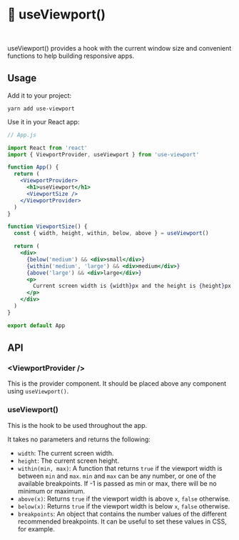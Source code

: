 # 🌅 useViewport()

[<img src="https://img.shields.io/npm/v/use-viewport" alt="" />](https://www.npmjs.com/package/use-viewport) [<img src="https://img.shields.io/bundlephobia/minzip/use-viewport" alt="" />](https://bundlephobia.com/result?p=use-viewport)

useViewport() provides a hook with the current window size and convenient functions to help building responsive apps.

## Usage

Add it to your project:

```console
yarn add use-viewport
```

Use it in your React app:

```jsx
// App.js

import React from 'react'
import { ViewportProvider, useViewport } from 'use-viewport'

function App() {
  return (
    <ViewportProvider>
      <h1>useViewport</h1>
      <ViewportSize />
    </ViewportProvider>
  )
}

function ViewportSize() {
  const { width, height, within, below, above } = useViewport()

  return (
    <div>
      {below('medium') && <div>small</div>}
      {within('medium', 'large') && <div>medium</div>}
      {above('large') && <div>large</div>}
      <p>
        Current screen width is {width}px and the height is {height}px
      </p>
    </div>
  )
}

export default App
```

## API

### &lt;ViewportProvider />

This is the provider component. It should be placed above any component using `useViewport()`.

### useViewport()

This is the hook to be used throughout the app.

It takes no parameters and returns the following:

- `width`: The current screen width.
- `height`: The current screen height.
- `within(min, max)`: A function that returns `true` if the viewport width is between `min` and `max`. `min` and `max` can be any number, or one of the available breakpoints. If -1 is passed as min or max, there will be no minimum or maximum.
- `above(x)`: Returns `true` if the viewport width is above `x`, `false` otherwise.
- `below(x)`: Returns `true` if the viewport width is below `x`, `false` otherwise.
- `breakpoints`: An object that contains the number values of the different recommended breakpoints. It can be useful to set these values in CSS, for example.
